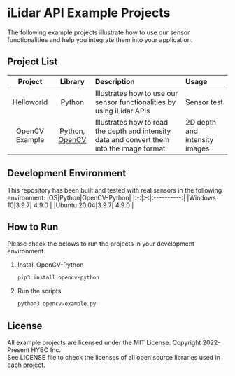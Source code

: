# iLidar API Example Projects
The following example projects illustrate how to use our sensor functionalities and help you integrate them into your application.

## Project List
|Project|Library|Description|Usage|
|:---:|:---:|:---|:---|
|Helloworld|Python|Illustrates how to use our sensor functionalities by using iLidar APIs|Sensor test|
|OpenCV Example|Python, [OpenCV]|Illustrates how to read the depth and intensity data and convert them into the image format|2D depth and intensity images|

## Development Environment
This repository has been built and tested with real sensors in the following environment:
|OS|Python|OpenCV-Python|
|:-:|:-:|:----------:|
|Windows 10|3.9.7| 4.9.0 |
|Ubuntu 20.04|3.9.7| 4.9.0 |

## How to Run
Please check the belows to run the projects in your development environment.

1. Install OpenCV-Python
    ```bash
    pip3 install opencv-python
    ```
2. Run the scripts
    ```bash
    python3 opencv-example.py
    ```

## License
All example projects are licensed under the MIT License. Copyright 2022-Present HYBO Inc.  
See LICENSE file to check the licenses of all open source libraries used in each project.

[OpenCV]: https://opencv.org/
